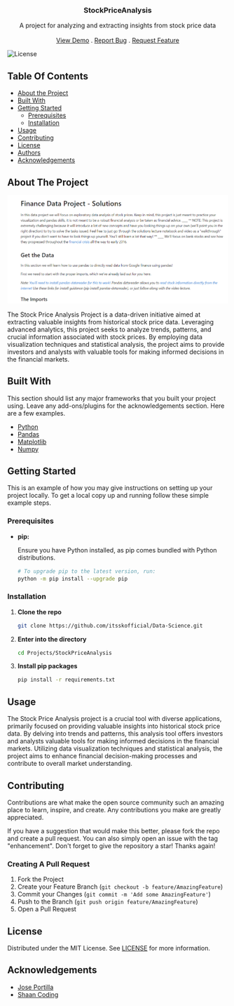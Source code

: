 <br/>
<p align="center">
  <h3 align="center">StockPriceAnalysis</h3>

  <p align="center">
    A project for analyzing and extracting insights from stock price data
    <br/>
    <br/>
    <a href="https://github.com/itsskofficial/Data-Science">View Demo</a>
    .
    <a href="https://github.com/itsskofficial/Data-Science/issues">Report Bug</a>
    .
    <a href="https://github.com/itsskofficial/Data-Science/issues">Request Feature</a>
  </p>
</p>

![License](https://img.shields.io/github/license/itsskofficial/Data-Science) 

## Table Of Contents

* [About the Project](#about-the-project)
* [Built With](#built-with)
* [Getting Started](#getting-started)
  * [Prerequisites](#prerequisites)
  * [Installation](#installation)
* [Usage](#usage)
* [Contributing](#contributing)
* [License](#license)
* [Authors](#authors)
* [Acknowledgements](#acknowledgements)

## About The Project

![Screen Shot](stock-price-analysis.png)

The Stock Price Analysis Project is a data-driven initiative aimed at extracting valuable insights from historical stock price data. Leveraging advanced analytics, this project seeks to analyze trends, patterns, and crucial information associated with stock prices. By employing data visualization techniques and statistical analysis, the project aims to provide investors and analysts with valuable tools for making informed decisions in the financial markets.

## Built With

This section should list any major frameworks that you built your project using. Leave any add-ons/plugins for the acknowledgements section. Here are a few examples.

* [Python](https://www.python.org/)
* [Pandas](https://pandas.pydata.org/)
* [Matplotlib](https://matplotlib.org/)
* [Numpy](https://numpy.org/)

## Getting Started

This is an example of how you may give instructions on setting up your project locally.
To get a local copy up and running follow these simple example steps.

### Prerequisites

* **pip:**
  
  Ensure you have Python installed, as pip comes bundled with Python distributions.

  ```sh
  # To upgrade pip to the latest version, run:
  python -m pip install --upgrade pip


### Installation

1. **Clone the repo**

    ```sh
    git clone https://github.com/itsskofficial/Data-Science.git
    ```

2. **Enter into the directory**
    ```sh
    cd Projects/StockPriceAnalysis
    ```

3. **Install pip packages**

    ```sh
    pip install -r requirements.txt
    ```

## Usage

The Stock Price Analysis project is a crucial tool with diverse applications, primarily focused on providing valuable insights into historical stock price data. By delving into trends and patterns, this analysis tool offers investors and analysts valuable tools for making informed decisions in the financial markets. Utilizing data visualization techniques and statistical analysis, the project aims to enhance financial decision-making processes and contribute to overall market understanding.

## Contributing

Contributions are what make the open source community such an amazing place to learn, inspire, and create. Any contributions you make are greatly appreciated.

If you have a suggestion that would make this better, please fork the repo and create a pull request. You can also simply open an issue with the tag "enhancement". Don't forget to give the repository a star! Thanks again!

### Creating A Pull Request

1. Fork the Project
2. Create your Feature Branch (`git checkout -b feature/AmazingFeature`)
3. Commit your Changes (`git commit -m 'Add some AmazingFeature'`)
4. Push to the Branch (`git push origin feature/AmazingFeature`)
5. Open a Pull Request

## License

Distributed under the MIT License. See [LICENSE](https://github.com/itsskofficial/Data-Science/blob/main/LICENSE.md) for more information.

## Acknowledgements

* [Jose Portilla](https://www.udemy.com/user/joseportilla/)
* [Shaan Coding](https://readme.shaankhan.dev/)
